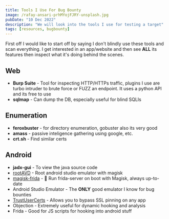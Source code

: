 ```yaml
---
title: Tools I Use For Bug Bounty
image: /rafay-ansari-prhMYojFJRY-unsplash.jpg
pubDate: "10 Dec 2022"
description: "We will look into the tools I use for testing a target"
tags: [resources, bugbounty]
---
```


First off I would like to start off by saying I don't blindly use these tools and scan everything. I get interested in an app/website and then see **ALL** its features then inspect what it's doing behind the scenes.

## Web

- **Burp Suite** - Tool for inspecting HTTP/HTTPs traffic, plugins I use are turbo intruder to brute force or FUZZ an endpoint. It uses a python API and its free to use
- **sqlmap** - Can dump the DB, especially useful for blind SQLIs

## Enumeration

- **feroxbuster** - for directory enumeration, gobuster also its very good
- **amass** - passive inteligence gathering using google, etc.
- **crt.sh** - Find similar certs

## Android

- **jadx-gui** - To view the java source code
- [rootAVD](https://github.com/newbit1/rootAVD) - Root android studio emulator with magisk
- [magisk-frida](https://github.com/ViRb3/magisk-frida) - 🔐 Run frida-server on boot with Magisk, always up-to-date
- Android Studio Emulator - The **ONLY** good emulator I know for bug bounties
- [TrustUserCerts](https://github.com/NVISOsecurity/MagiskTrustUserCerts) - Allows you to bypass SSL pinning on any app
- Objection - Extremely useful for dynamic hooking and analysis
- Frida - Good for JS scripts for hooking into android stuff

